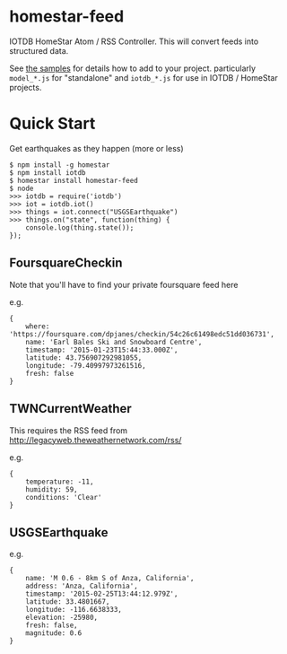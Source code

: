 # homestar-feed

IOTDB HomeStar Atom / RSS Controller. 
This will convert feeds into structured data.

See <a href="samples/">the samples</a> for details how to add to your project.
particularly <code>model\_\*.js</code> for "standalone" and <code>iotdb\_\*.js</code>
for use in IOTDB / HomeStar projects.

# Quick Start

Get earthquakes as they happen (more or less)

	$ npm install -g homestar
	$ npm install iotdb
	$ homestar install homestar-feed
	$ node
	>>> iotdb = require('iotdb')
	>>> iot = iotdb.iot()
	>>> things = iot.connect("USGSEarthquake")
	>>> things.on("state", function(thing) {
        console.log(thing.state());
    });

## FoursquareCheckin

Note that you'll have to find your private foursquare feed here

e.g.

    {
        where: 'https://foursquare.com/dpjanes/checkin/54c26c61498edc51dd036731',
        name: 'Earl Bales Ski and Snowboard Centre',
        timestamp: '2015-01-23T15:44:33.000Z',
        latitude: 43.756907292981055,
        longitude: -79.40997973261516,
        fresh: false
    }

## TWNCurrentWeather

This requires the RSS feed from
http://legacyweb.theweathernetwork.com/rss/

e.g.

    {
        temperature: -11,
        humidity: 59,
        conditions: 'Clear'
    }

## USGSEarthquake

e.g.

    {
        name: 'M 0.6 - 8km S of Anza, California',
        address: 'Anza, California',
        timestamp: '2015-02-25T13:44:12.979Z',
        latitude: 33.4801667,
        longitude: -116.6638333,
        elevation: -25980,
        fresh: false,
        magnitude: 0.6
    }

